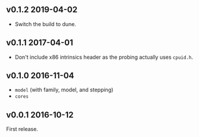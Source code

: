 ## v0.1.2 2019-04-02

* Switch the build to dune.

## v0.1.1 2017-04-01

* Don't include x86 intrinsics header as the probing actually uses `cpuid.h`.

## v0.1.0 2016-11-04

* `model` (with family, model, and stepping)
* `cores`

## v0.0.1 2016-10-12

First release.
